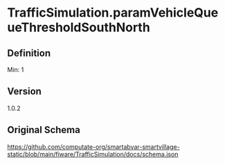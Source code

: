 # TrafficSimulation.paramVehicleQueueThresholdSouthNorth

## Definition
Min: 1

## Version
1.0.2

## Original Schema
https://github.com/computate-org/smartabyar-smartvillage-static/blob/main/fiware/TrafficSimulation/docs/schema.json
